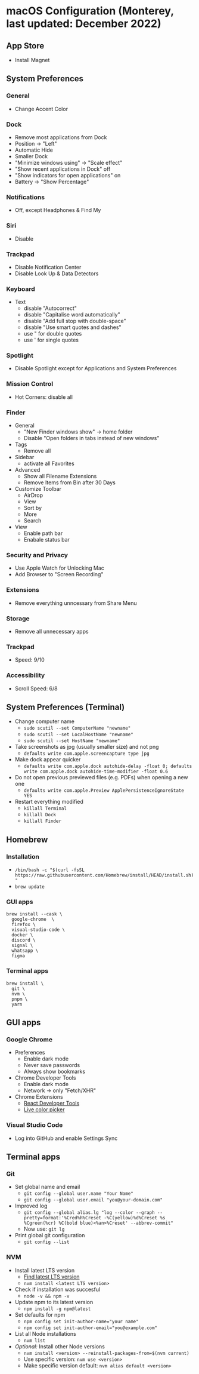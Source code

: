 # macOS Configuration (Monterey, last updated: December 2022)

## App Store

- Install Magnet

## System Preferences

### General

- Change Accent Color

### Dock

- Remove most applications from Dock
- Position -> "Left"
- Automatic Hide
- Smaller Dock
- "Minimize windows using" -> "Scale effect"
- "Show recent applications in Dock" off
- "Show indicators for open applications" on
- Battery -> "Show Percentage"

### Notifications

- Off, except Headphones & Find My

### Siri

- Disable

### Trackpad

- Disable Notification Center
- Disable Look Up & Data Detectors

### Keyboard

- Text
    - disable "Autocorrect"
    - disable "Capitalise word automatically"
    - disable "Add full stop with double-space"
    - disable "Use smart quotes and dashes"
    - use " for double quotes
    - use ' for single quotes
    
### Spotlight

- Disable Spotlight except for Applications and System Preferences

### Mission Control

- Hot Corners: disable all

### Finder

- General
    - "New Finder windows show" -> home folder
    - Disable "Open folders in tabs instead of new windows"
- Tags
    - Remove all
- Sidebar
    - activate all Favorites
- Advanced
    - Show all Filename Extensions
    - Remove Items from Bin after 30 Days
- Customize Toolbar
    - AirDrop
    - View
    - Sort by
    - More
    - Search
- View
    - Enable path bar
    - Enabale status bar

### Security and Privacy

- Use Apple Watch for Unlocking Mac
- Add Browser to "Screen Recording"

### Extensions

- Remove everything unncessary from Share Menu

### Storage

- Remove all unnecessary apps

### Trackpad

- Speed: 9/10

### Accessibility
- Scroll Speed: 6/8

## System Preferences (Terminal)

- Change computer name
    - `sudo scutil --set ComputerName "newname"`
    - `sudo scutil --set LocalHostName "newname"`
    - `sudo scutil --set HostName "newname"`
- Take screenshots as jpg (usually smaller size) and not png
    - `defaults write com.apple.screencapture type jpg`
- Make dock appear quicker
    - `defaults write com.apple.dock autohide-delay -float 0; defaults write com.apple.dock autohide-time-modifier -float 0.6`
- Do not open previous previewed files (e.g. PDFs) when opening a new one
    - `defaults write com.apple.Preview ApplePersistenceIgnoreState YES`
- Restart everything modified
    - `killall Terminal`
    - `killall Dock`
    - `killall Finder`

## Homebrew

### Installation

- `/bin/bash -c "$(curl -fsSL https://raw.githubusercontent.com/Homebrew/install/HEAD/install.sh)"`
- `brew update`

### GUI apps

```
brew install --cask \
  google-chrome  \
  firefox \
  visual-studio-code \
  docker \
  discord \
  signal \
  whatsapp \
  figma
```

### Terminal apps

```
brew install \
  git \
  nvm \
  pnpm \
  yarn
```

## GUI apps

### Google Chrome

- Preferences
    - Enable dark mode
    - Never save passwords
    - Always show bookmarks
- Chrome Developer Tools
    - Enable dark mode
    - Network -> only "Fetch/XHR"
- Chrome Extensions
    - [React Developer Tools](https://chrome.google.com/webstore/detail/react-developer-tools/fmkadmapgofadopljbjfkapdkoienihi?hl=en)
    - [Live color picker](https://chrome.google.com/webstore/detail/live-color-picker/ocfboephblnapfbccjigejhblhkpgflj)
    
### Visual Studio Code

- Log into GitHub and enable Settings Sync

## Terminal apps

### Git

- Set global name and email
    - `git config --global user.name "Your Name"`
    - `git config --global user.email "you@your-domain.com"`
- Improved log
    - `git config --global alias.lg "log --color --graph --pretty=format:'%Cred%h%Creset -%C(yellow)%d%Creset %s %Cgreen(%cr) %C(bold blue)<%an>%Creset' --abbrev-commit"`
    - Now use: `git lg`
- Print global git configuration
    - `git config --list`
    
### NVM

- Install latest LTS version
    - [Find latest LTS version](https://nodejs.org/en/)
    - `nvm install <latest LTS version>`
- Check if installation was succesful
    - `node -v && npm -v`
- Update npm to its latest version
    - `npm install -g npm@latest`
- Set defaults for npm
    - `npm config set init-author-name="your name"`
    - `npm config set init-author-email="you@example.com"`
- List all Node installations
    - `nvm list`
- *Optional:* Install other Node versions
    - `nvm install <version> --reinstall-packages-from=$(nvm current)`
    - Use specific version: `nvm use <version>`
    - Make specific version default: `nvm alias default <version>`
